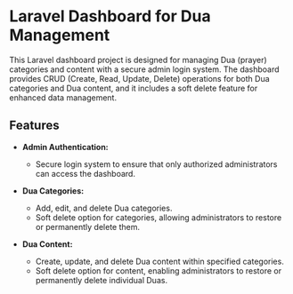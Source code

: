 # Laravel Dashboard for Dua Management

This Laravel dashboard project is designed for managing Dua (prayer) categories and content with a secure admin login system. The dashboard provides CRUD (Create, Read, Update, Delete) operations for both Dua categories and Dua content, and it includes a soft delete feature for enhanced data management.

## Features

-   **Admin Authentication:**

    -   Secure login system to ensure that only authorized administrators can access the dashboard.

-   **Dua Categories:**

    -   Add, edit, and delete Dua categories.
    -   Soft delete option for categories, allowing administrators to restore or permanently delete them.

-   **Dua Content:**
    -   Create, update, and delete Dua content within specified categories.
    -   Soft delete option for content, enabling administrators to restore or permanently delete individual Duas.
